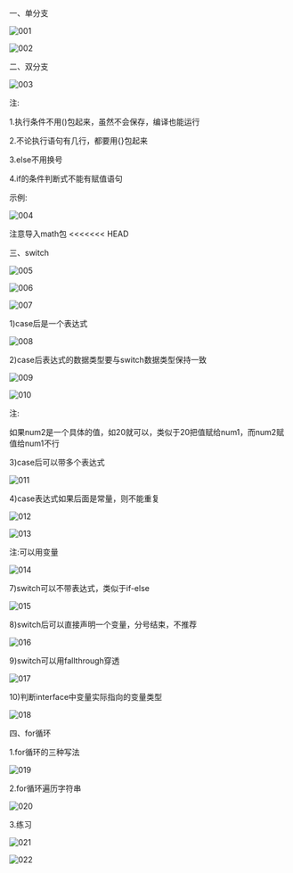 一、单分支

![001](001.png)

![002](002.png)

二、双分支

![003](003.png)

注:

1.执行条件不用()包起来，虽然不会保存，编译也能运行

2.不论执行语句有几行，都要用{}包起来

3.else不用换号

4.if的条件判断式不能有赋值语句

示例:

![004](004.png)

注意导入math包
<<<<<<< HEAD

三、switch

![005](005.png)

![006](006.png)

![007](007.png)

1)case后是一个表达式

![008](008.png)

2)case后表达式的数据类型要与switch数据类型保持一致

![009](009.png)

![010](010.png)

注:

如果num2是一个具体的值，如20就可以，类似于20把值赋给num1，而num2赋值给num1不行

3)case后可以带多个表达式

![011](011.png)

4)case表达式如果后面是常量，则不能重复

![012](012.png)

![013](013.png)

注:可以用变量

![014](014.png)

7)switch可以不带表达式，类似于if-else

![015](015.png)

8)switch后可以直接声明一个变量，分号结束，不推荐

![016](016.png)

9)switch可以用fallthrough穿透

![017](017.png)

10)判断interface中变量实际指向的变量类型

![018](018.png)

四、for循环

1.for循环的三种写法

![019](D:\Golang_Notes\Golang流程控制\019.png)

2.for循环遍历字符串

![020](D:\Golang_Notes\Golang流程控制\020.png)

3.练习

![021](D:\Golang_Notes\Golang流程控制\021.png)

![022](D:\Golang_Notes\Golang流程控制\022.png)

